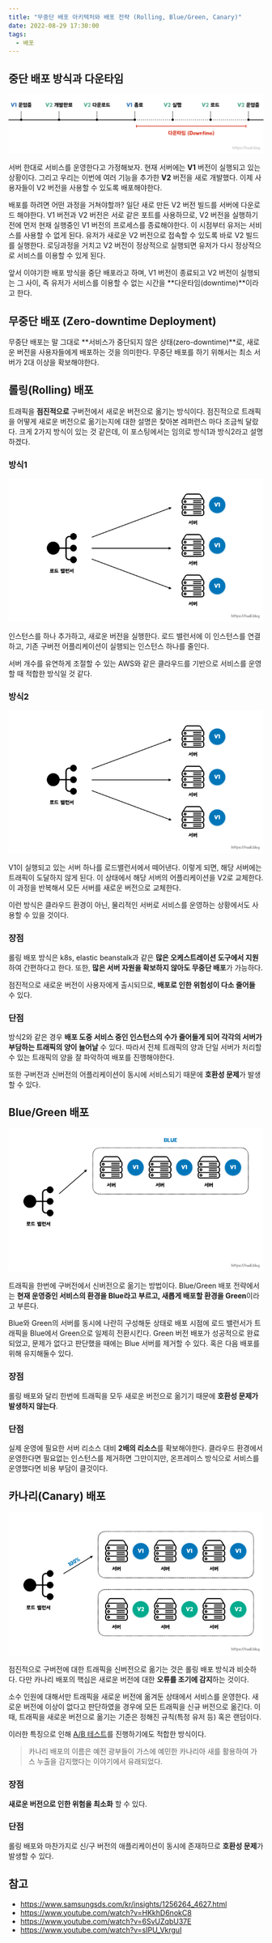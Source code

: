 ```yaml
---
title: "무중단 배포 아키텍처와 배포 전략 (Rolling, Blue/Green, Canary)"
date: 2022-08-29 17:30:00
tags:
  - 배포
---
```


## 중단 배포 방식과 다운타임

![다운타임](./downtime.png)

서버 한대로 서비스를 운영한다고 가정해보자. 현재 서버에는 **V1** 버전이 실행되고 있는 상황이다. 그리고 우리는 이번에 여러 기능을 추가한 **V2** 버전을 새로 개발했다. 이제 사용자들이 V2 버전을 사용할 수 있도록 배포해야한다.

배포를 하려면 어떤 과정을 거쳐야할까? 일단 새로 만든 V2 버전 빌드를 서버에 다운로드 해야한다. V1 버전과 V2 버전은 서로 같은 포트를 사용하므로, V2 버전을 실행하기 전에 먼저 현재 실행중인 V1 버전의 프로세스를 종료해야한다. 이 시점부터 유저는 서비스를 사용할 수 없게 된다. 유저가 새로운 V2 버전으로 접속할 수 있도록 바로 V2 빌드를 실행한다. 로딩과정을 거치고 V2 버전이 정상적으로 실행되면 유저가 다시 정상적으로 서비스를 이용할 수 있게 된다.

앞서 이야기한 배포 방식을 중단 배포라고 하며, V1 버전이 종료되고 V2 버전이 실행되는 그 사이, 즉 유저가 서비스를 이용할 수 없는 시간을 **다운타임(downtime)**이라고 한다.

## 무중단 배포 (Zero-downtime Deployment)

무중단 배포는 말 그대로 **서비스가 중단되지 않은 상태(zero-downtime)**로, 새로운 버전을 사용자들에게 배포하는 것을 의미한다. 무중단 배포를 하기 위해서는 최소 서버가 2대 이상을 확보해야한다.

## 롤링(Rolling) 배포

트래픽을 **점진적으로** 구버전에서 새로운 버전으로 옮기는 방식이다. 점진적으로 트래픽을 어떻게 새로운 버전으로 옮기는지에 대한 설명은 찾아본 레퍼런스 마다 조금씩 달랐다. 크게 2가지 방식이 있는 것 같은데, 이 포스팅에서는 임의로 방식1과 방식2라고 설명하겠다.

### 방식1

![롤링 배포 방식 1](./rolling-deployment-2.gif)

인스턴스를 하나 추가하고, 새로운 버전을 실행한다. 로드 밸런서에 이 인스턴스를 연결하고, 기존 구버전 어플리케이션이 실행되는 인스턴스 하나를 줄인다.

서버 개수를 유연하게 조절할 수 있는 AWS와 같은 클라우드를 기반으로 서비스를 운영할 때 적합한 방식일 것 같다.

### 방식2

![롤링 배포 방식 2](./rolling-deployment.gif)

V1이 실행되고 있는 서버 하나를 로드밸런서에서 떼어낸다. 이렇게 되면, 해당 서버에는 트래픽이 도달하지 않게 된다. 이 상태에서 해당 서버의 어플리케이션을 V2로 교체한다. 이 과정을 반복해서 모든 서버를 새로운 버전으로 교체한다.

이런 방식은 클라우드 환경이 아닌, 물리적인 서버로 서비스를 운영하는 상황에서도 사용할 수 있을 것이다.

### 장점

롤링 배포 방식은 k8s, elastic beanstalk과 같은 **많은 오케스트레이션 도구에서 지원**하여 간편하다고 한다. 또한, **많은 서버 자원을 확보하지 않아도 무중단 배포**가 가능하다.

점진적으로 새로운 버전이 사용자에게 출시되므로, **배포로 인한 위험성이 다소 줄어들** 수 있다.

### 단점

방식2와 같은 경우 **배포 도중 서비스 중인 인스턴스의 수가 줄어들게 되어 각각의 서버가 부담하는 트래픽의 양이 늘어날** 수 있다. 따라서 전체 트래픽의 양과 단일 서버가 처리할 수 있는 트래픽의 양을 잘 파악하여 배포를 진행해야한다.

또한 구버전과 신버전의 어플리케이션이 동시에 서비스되기 때문에 **호환성 문제**가 발생할 수 있다.

## Blue/Green 배포

![Blue/Green 배포](./blue-green-deployment.gif)

트래픽을 한번에 구버전에서 신버전으로 옮기는 방법이다. Blue/Green 배포 전략에서는 **현재 운영중인 서비스의 환경을 Blue라고 부르고, 새롭게 배포할 환경을 Green**이라고 부른다.

Blue와 Green의 서버를 동시에 나란히 구성해둔 상태로 배포 시점에 로드 밸런서가 트래픽을 Blue에서 Green으로 일제히 전환시킨다. Green 버전 배포가 성공적으로 완료 되었고, 문제가 없다고 판단했을 때에는 Blue 서버를 제거할 수 있다. 혹은 다음 배포를 위해 유지해둘수 있다.

### 장점

롤링 배포와 달리 한번에 트래픽을 모두 새로운 버전으로 옮기기 때문에 **호환성 문제가 발생하지 않는다**.

### 단점

실제 운영에 필요한 서버 리소스 대비 **2배의 리소스**를 확보해야한다. 클라우드 환경에서 운영한다면 필요없는 인스턴스를 제거하면 그만이지만, 온프레미스 방식으로 서비스를 운영했다면 비용 부담이 클것이다.

## 카나리(Canary) 배포

![카나리 배포](./canary-deployment.gif)

점진적으로 구버전에 대한 트래픽을 신버전으로 옮기는 것은 롤링 배포 방식과 비슷하다. 다만 카나리 배포의 핵심은 새로운 버전에 대한 **오류를 조기에 감지**하는 것이다.

소수 인원에 대해서만 트래픽을 새로운 버전에 옮겨둔 상태에서 서비스를 운영한다. 새로운 버전에 이상이 없다고 판단하였을 경우에 모든 트래픽을 신규 버전으로 옮긴다. 이때, 트래픽을 새로운 버전으로 옮기는 기준은 정해진 규칙(특정 유저 등) 혹은 랜덤이다.

이러한 특징으로 인해 [A/B 테스트](https://ko.wikipedia.org/wiki/A/B_%ED%85%8C%EC%8A%A4%ED%8A%B8)를 진행하기에도 적합한 방식이다.

> 카나리 배포의 이름은 예전 광부들이 가스에 예민한 카나리아 새를 활용하여 가스 누출을 감지했다는 이야기에서 유래되었다.

### 장점

**새로운 버전으로 인한 위험을 최소화** 할 수 있다.

### 단점

롤링 배포와 마찬가지로 신/구 버전의 애플리케이션이 동시에 존재하므로 **호환성 문제**가 발생할 수 있다.

## 참고

- https://www.samsungsds.com/kr/insights/1256264_4627.html
- https://www.youtube.com/watch?v=HKkhD6nokC8
- https://www.youtube.com/watch?v=6SvUZqbU37E
- https://www.youtube.com/watch?v=sIPU_VkrguI
